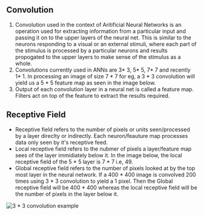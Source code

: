  ## Convolution
   1. Convolution used in the context of Aritificial Neural Networks is an operation used for extracting information from a particular input and passing it on to the upper layers of the neural net. This is similar to the neurons responding to a visual or an external stimuli, where each part of the stimulus is processed by a particular neurons and results propogated to the upper layers to make sense of the stimulus as a whole. 
   2. Convolutions currently used in ANNs are 3* 3, 5* 5, 7* 7 and recently 1* 1. In processing an image of size 7 * 7 for eg, a 3 * 3 convolution will yield us a 5 * 5 feature map as seen in the image below. 
   3. Output of each convolution layer in a neural net is called a feature map. Filters act on top of the feature to extract the results required.
 
 ## Receptive Field
 * Receptive field refers to the number of pixels or units seen/processed by a layer direclty or indirectly. Each neuron/feauture map processes data only seen by it's receptive feed. 
 * Local receptive field refers to the nubmer of pixels a layer/feature map sees of the layer immidiately below it. In the image below, the local receptive field of the 5 * 5 layer is 7 * 7 i.e, 49. 
 * Global receptive field refers to the number of pixels looked at by the top most layer in the neural network. If a 400 * 400 image is convolved 200 times using 3 * 3 convolution to yield a 1 pixel. Then the Global receptive field will be 400 * 400 whereas the local receptive field will be the number of pixels in the layer below it.
  
    
 ![3 * 3 convolution example](https://adeshpande3.github.io/assets/Stride1.png)
  

